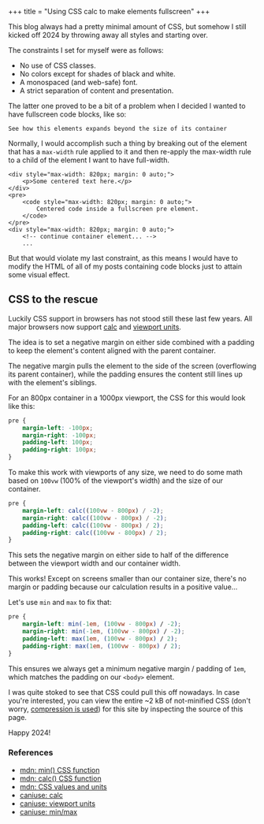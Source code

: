 +++
title = "Using CSS calc to make elements fullscreen"
+++

This blog always had a pretty minimal amount of CSS, but somehow I still kicked off 2024 by throwing away all styles and starting over.

The constraints I set for myself were as follows:

- No use of CSS classes.
- No colors except for shades of black and white.
- A monospaced (and web-safe) font.
- A strict separation of content and presentation.

The latter one proved to be a bit of a problem when I decided I wanted to have fullscreen code blocks, like so:

```
See how this elements expands beyond the size of its container
```

Normally, I would accomplish such a thing by breaking out of the element that has a `max-width` rule applied to it and then re-apply the max-width rule to a child of the element I want to have full-width.

```
<div style="max-width: 820px; margin: 0 auto;">
    <p>Some centered text here.</p>
</div>
<pre>
    <code style="max-width: 820px; margin: 0 auto;">
        Centered code inside a fullscreen pre element.
    </code>
</pre>
<div style="max-width: 820px; margin: 0 auto;">
    <!-- continue container element... -->
    ...
```

But that would violate my last constraint, as this means I would have to modify the HTML of all of my posts containing code blocks just to attain some visual effect.

## CSS to the rescue

Luckily CSS support in browsers has not stood still these last few years. All major browsers now support [calc](https://developer.mozilla.org/en-US/docs/Web/CSS/calc) and [viewport units](https://developer.mozilla.org/en-US/docs/Learn/CSS/Building_blocks/Values_and_units#relative_length_units).

The idea is to set a negative margin on either side combined with a padding to keep the element's content aligned with the parent container.

The negative margin pulls the element to the side of the screen (overflowing its parent container), while the padding ensures the content still lines up with the element's siblings.

For an 800px container in a 1000px viewport, the CSS for this would look like this:

```css
pre {
    margin-left: -100px;
    margin-right: -100px;
    padding-left: 100px;
    padding-right: 100px;
}
```

To make this work with viewports of any size, we need to do some math based on `100vw` (100% of the viewport's width) and the size of our container.

```css
pre {
    margin-left: calc((100vw - 800px) / -2);
    margin-right: calc((100vw - 800px) / -2);
    padding-left: calc((100vw - 800px) / 2);
    padding-right: calc((100vw - 800px) / 2);
}
```

This sets the negative margin on either side to half of the difference between the viewport width and our container width.

This works! Except on screens smaller than our container size, there's no margin or padding because our calculation results in a positive value...

Let's use `min` and `max` to fix that:

```css
pre {
    margin-left: min(-1em, (100vw - 800px) / -2);
    margin-right: min(-1em, (100vw - 800px) / -2);
    padding-left: max(1em, (100vw - 800px) / 2);
    padding-right: max(1em, (100vw - 800px) / 2);
}
```

This ensures we always get a minimum negative margin / padding of `1em`, which matches the padding on our `<body>` element.

I was quite stoked to see that CSS could pull this off nowadays. In case you're interested, you can view the entire ~2 kB of not-minified CSS (don't worry, [compression is used](https://www.dannyvankooten.com/blog/2023/top-websites-not-using-compression/)) for this site by inspecting the source of this page.

Happy 2024!


### References

- [mdn: min() CSS function](https://developer.mozilla.org/en-US/docs/Web/CSS/min)
- [mdn: calc() CSS function](https://developer.mozilla.org/en-US/docs/Web/CSS/calc)
- [mdn: CSS values and units](https://developer.mozilla.org/en-US/docs/Learn/CSS/Building_blocks/Values_and_units)
- [caniuse: calc](https://caniuse.com/calc)
- [caniuse: viewport units](https://caniuse.com/viewport-units)
- [caniuse: min/max](https://caniuse.com/minmaxwh)
